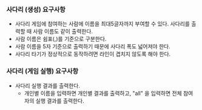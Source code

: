 ### 사다리 (생성) 요구사항
* 사다리 게임에 참여하는 사람에 이름을 최대5글자까지 부여할 수 있다. 사다리를 출력할 때 사람 이름도 같이 출력한다.
* 사람 이름은 쉼표(,)를 기준으로 구분한다.
* 사람 이름을 5자 기준으로 출력하기 때문에 사다리 폭도 넓어져야 한다.
* 사다리 타기가 정상적으로 동작하려면 라인이 겹치지 않도록 해야 한다.

### 사다리 (게임 실행) 요구사항
* 사다리 실행 결과를 출력한다.
    * 개인별 이름을 입력하면 개인별 결과를 출력하고, "all" 을 입력하면 전체 참여자의 실행 결과를 출력한다. 